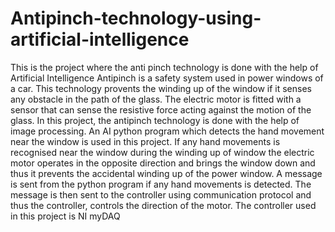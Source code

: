 # Antipinch-technology-using-artificial-intelligence
This is the project where the anti pinch technology is done with the help of Artificial Intelligence
Antipinch is a safety system used in power windows of a car. This technology provents the winding up of the window if it senses any obstacle in the path of the glass. The electric motor is fitted with a sensor that can sense the resistive force acting against the motion of the glass. 
In this project, the antipinch technology is done with the help of image processing. An AI python program which detects the hand movement near the window is used in this project. If any hand movements is recognised near the window during the winding up of window the electric motor operates in the opposite direction and brings the window down and thus it prevents the accidental winding up of the power window. A message is sent from the python program if any hand movements is detected. The message is then sent to the controller using communication protocol and thus the controller, controls the direction of the motor. The controller used in this project is NI myDAQ
